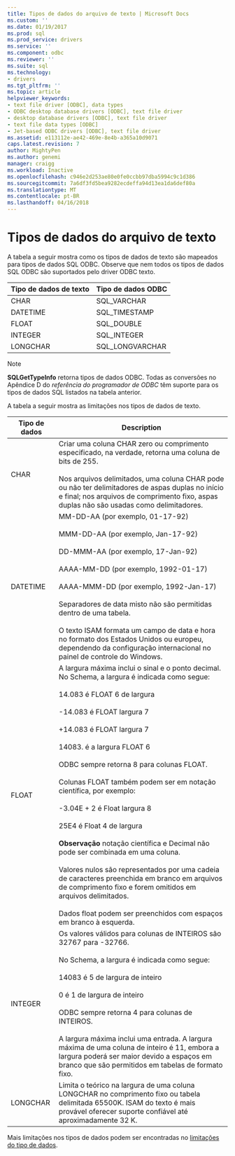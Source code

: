 ```yaml
---
title: Tipos de dados do arquivo de texto | Microsoft Docs
ms.custom: ''
ms.date: 01/19/2017
ms.prod: sql
ms.prod_service: drivers
ms.service: ''
ms.component: odbc
ms.reviewer: ''
ms.suite: sql
ms.technology:
- drivers
ms.tgt_pltfrm: ''
ms.topic: article
helpviewer_keywords:
- text file driver [ODBC], data types
- ODBC desktop database drivers [ODBC], text file driver
- desktop database drivers [ODBC], text file driver
- text file data types [ODBC]
- Jet-based ODBC drivers [ODBC], text file driver
ms.assetid: e113112e-ae42-469e-8e4b-a365a10d9071
caps.latest.revision: 7
author: MightyPen
ms.author: genemi
manager: craigg
ms.workload: Inactive
ms.openlocfilehash: c946e2d253ae80e0fe0ccbb97dba5994c9c1d386
ms.sourcegitcommit: 7a6df3fd5bea9282ecdeffa94d13ea1da6def80a
ms.translationtype: MT
ms.contentlocale: pt-BR
ms.lasthandoff: 04/16/2018
---
```

# <a name="text-file-data-types"></a>Tipos de dados do arquivo de texto
A tabela a seguir mostra como os tipos de dados de texto são mapeados para tipos de dados SQL ODBC. Observe que nem todos os tipos de dados SQL ODBC são suportados pelo driver ODBC texto.  
  
|Tipo de dados de texto|Tipo de dados ODBC|  
|--------------------|--------------------|  
|CHAR|SQL_VARCHAR|  
|DATETIME|SQL_TIMESTAMP|  
|FLOAT|SQL_DOUBLE|  
|INTEGER|SQL_INTEGER|  
|LONGCHAR|SQL_LONGVARCHAR|  
  
> [!NOTE]  
>  **SQLGetTypeInfo** retorna tipos de dados ODBC. Todas as conversões no Apêndice D do *referência do programador de ODBC* têm suporte para os tipos de dados SQL listados na tabela anterior.  
  
 A tabela a seguir mostra as limitações nos tipos de dados de texto.  
  
|Tipo de dados|Description|  
|---------------|-----------------|  
|CHAR|Criar uma coluna CHAR zero ou comprimento especificado, na verdade, retorna uma coluna de bits de 255.<br /><br /> Nos arquivos delimitados, uma coluna CHAR pode ou não ter delimitadores de aspas duplas no início e final; nos arquivos de comprimento fixo, aspas duplas não são usadas como delimitadores.|  
|DATETIME|MM-DD-AA (por exemplo, 01-17-92)<br /><br /> MMM-DD-AA (por exemplo, Jan-17-92)<br /><br /> DD-MMM-AA (por exemplo, 17-Jan-92)<br /><br /> AAAA-MM-DD (por exemplo, 1992-01-17)<br /><br /> AAAA-MMM-DD (por exemplo, 1992-Jan-17)<br /><br /> Separadores de data misto não são permitidas dentro de uma tabela.<br /><br /> O texto ISAM formata um campo de data e hora no formato dos Estados Unidos ou europeu, dependendo da configuração internacional no painel de controle do Windows.|  
|FLOAT|A largura máxima inclui o sinal e o ponto decimal. No Schema, a largura é indicada como segue:<br /><br /> 14.083 é FLOAT 6 de largura<br /><br /> -14.083 é FLOAT largura 7<br /><br /> +14.083 é FLOAT largura 7<br /><br /> 14083. é a largura FLOAT 6<br /><br /> ODBC sempre retorna 8 para colunas FLOAT.<br /><br /> Colunas FLOAT também podem ser em notação científica, por exemplo:<br /><br /> -3.04E + 2 é Float largura 8<br /><br /> 25E4 é Float 4 de largura<br /><br /> **Observação** notação científica e Decimal não pode ser combinada em uma coluna.<br /><br /> Valores nulos são representados por uma cadeia de caracteres preenchida em branco em arquivos de comprimento fixo e forem omitidos em arquivos delimitados.<br /><br /> Dados float podem ser preenchidos com espaços em branco à esquerda.|  
|INTEGER|Os valores válidos para colunas de INTEIROS são 32767 para -32766.<br /><br /> No Schema, a largura é indicada como segue:<br /><br /> 14083 é 5 de largura de inteiro<br /><br /> 0 é 1 de largura de inteiro<br /><br /> ODBC sempre retorna 4 para colunas de INTEIROS.<br /><br /> A largura máxima inclui uma entrada. A largura máxima de uma coluna de inteiro é 11, embora a largura poderá ser maior devido a espaços em branco que são permitidos em tabelas de formato fixo.|  
|LONGCHAR|Limita o teórico na largura de uma coluna LONGCHAR no comprimento fixo ou tabela delimitada 65500K. ISAM do texto é mais provável oferecer suporte confiável até aproximadamente 32 K.|  
  
 Mais limitações nos tipos de dados podem ser encontradas no [limitações do tipo de dados](../../odbc/microsoft/data-type-limitations.md).
